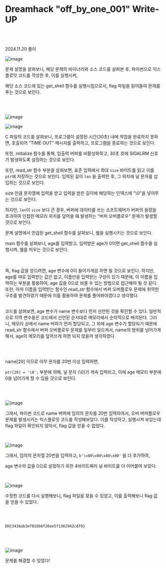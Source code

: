 <!DOCTYPE html>
<html>
<head>
    <link rel="stylesheet" type="text/css" href="style.css">
</head>
<body>
    <h1> Dreamhack "off_by_one_001"  Write-UP</h1>
</body>
<br>
<br>
</html>

2024.11.20 풀이

![image](https://github.com/user-attachments/assets/85842427-849c-491d-9cd6-201b04c54379)

문제 설명을 살펴보니, 해당 문제의 바이너리와 소스 코드를 살펴본 후, 파이썬으로 익스플로잇 코드를 작성한 후, 이를 실행시켜,

해당 소스 코드에 있는 get_shell 함수를 실행시킴으로서, flag 파일을 읽어들여 문제를 푸는 것으로 보인다. 

<br>

</br> 

![image](https://github.com/user-attachments/assets/fd668d79-0e51-47f7-8b67-c396f4dceb22)

![image](https://github.com/user-attachments/assets/7dc50c1c-3997-41e5-8d2b-093dd10fcbb8)

C 파일의 코드를 살펴보니, 프로그램이 설정된 시간(30초) 내에 작업을 완료하지 못하면, 호출되어 "TIME OUT" 메시지를 출력하고, 프로그램을 종료하는 것으로 보인다.

또한, initialize 함수를 통해, 입출력 버퍼를 비활성화하고, 30초 흐에 SIGALRM 신호가 발생하도록 설정하는 것으로 보인다.

또한, read_str 함수 부분을 살펴보면, 표준 입력에서 최대 `size` 바이트를 읽고 이를 `ptr`에 저장하는 것으로 보인다. 입력된 길이 `len` 을 출력한 후, 그 위치에 널 문자를 삽입하는 것으로 보인다. 

size 만큼 문자열에 입력을 받고 입력을 받은 길이에 해당하는 인덱스에 "\0"을 넣어주는 것으로 보인다.

하지만, `len`이 `size` 보다 큰 경우, 버퍼에 데이터를 쓰는 소프트웨어가 버퍼의 용량을 초과하여 인접한 메모리 위치를 덮어쓸 떄 발생하는 "버퍼 오버플로우" 문제가 발생할 것으로 보인다. 

문제 설명에서 언급된 get_shell 함수를 살펴보니, 쉘을 실행시키는 것으로 보인다.

main 함수를 살펴보니, age를 입력받고, 입력받은 age가 0이면 get_shell 함수를 실행시켜, 쉘을 띄우는 것으로 보인다. 

<br>

</br> 
즉, flag 값을 얻으려면, age 변수에 0이 들어가게끔 하면 될 것으로 보인다.
하지만, age를 따로 입력받는 값은 없고, 이름만을 입력받는 구성이 있기 때문에, 이 이름을 입력하는 부분을 활용하여, age 값을 0으로 바꿀 수 있는 방법으로 접근해야 될 것 같다. 
또한, 아까 이름을 입력받는 함수인 read_str 함수에서 버퍼 오버플로우 문제에 취약한 구조를 발견하였기 때문에 이를 활용하여 문제를 풀어봐야겠다고 생각했다.

<br>

</br> 

코드를 살펴보면, age 변수가 name 변수보다 먼저 선언된 것을 확인할 수 있다.
일반적으로 지역 변수들은 코드에서 선언된 순서대로 메모리에서 순차적으로 배치된다. 
그러니, 메모리 상에서 name 버퍼가 먼저 할당되고, 그 위에 age 변수가 할당되기 때문에 read_str 함수에서 버퍼 오버플로우 문제를 일부러 일으켜서, name의 범위를 넘어가게 해서, age의 메모리를 덮어쓰게 하면 되지 않을까 생각하였다.  

<br>

</br> 

name[20] 이므로 아무 문자를 20번 이상 입력하면,  

`ptr[20] = '\0';` 부분에 의해, 널 문자 (\0)가 게속 입력되고, 이에 age 메모리 부분에 0을 넘어가게 할 수 있을 것으로 보인다. 

<br>

</br> 

![image](https://github.com/user-attachments/assets/65377b22-66aa-4000-b821-ab63b35ff07e)

그래서, 파이썬 코드로 name 버퍼에 임의의 문자를 20번 임력하여서, 오버 버퍼플로우 문제를 발생시키는 익스플로잇 코드를 작성해보았다. 
이를 작성하고, 실행시켜 보았는데 flag 파일이 확인되지 않아서, flag 값을 얻을 수 없었다. 
<br>

</br> 

![image](https://github.com/user-attachments/assets/70bb6753-169a-4e15-97a7-0fa940f99304)

그래서, 임의의 문자열 20번을 입력하고, `b'\x00\x00\x00\x00'` 을 더 추가하여,

age 변수의 값을 0으로 설정하기 위한 4바이트짜리 널 바이트를 더 이어붙여 보았다. 
<br>

</br> 

![image](https://github.com/user-attachments/assets/cc0d4d92-ba13-46af-846f-1d0c5512d9dd)

수정한 코드를 다시 실행해보니, flag 파일을 찾을 수 있었고, 이를 출력해보니 flag 값을 얻을 수 있었다.

<br>

</br> 

```
DH{343bab3ef81db6f26ee5f1362942cd79}
```
<br>

</br> 

![image](https://github.com/user-attachments/assets/2674e446-30a4-41d5-ae30-a1acebeb8435)

문제를 해결할 수 있었다!
